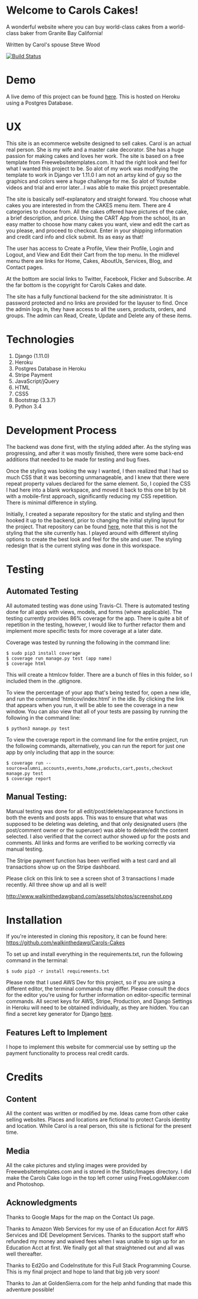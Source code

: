 # Welcome to Carols Cakes!

A wonderful website where you can buy world-class
cakes from a world-class baker from Granite Bay California!

Written by Carol's spouse Steve Wood

[![Build Status](https://travis-ci.org/walkinthedawg/Carols-Cakes.svg?branch=master)](https://travis-ci.org/walkinthedawg/Carols-Cakes)

# Demo
A live demo of this project can be found [here](https://pcswimming-project.herokuapp.com/). This is hosted on Heroku using a Postgres Database.

# UX
This site is an ecommerce website designed to sell cakes.  Carol is an actual real person.  She is my wife and a master cake decorator.  She has a huge passion for making cakes and loves her work.  The site is based on a free template from Freewebsitetemplates.com.  It had the right look and feel for what I wanted this project to be.  So alot of my work was modifying the template to work in Django ver 1.11.0  I am not an artsy kind of guy so the graphics and colors were a huge challenge for me.  So alot of Youtube videos and trial and error later...I was able to make this project presentable.

The site is basically self-explanatory and straight forward.  You choose what cakes you are interested in from the CAKES menu item.  There are 4 categories to choose from.  All the cakes offered have pictures of the cake, a brief description, and price.  Using the CART App from the school, its an easy matter to choose how many cakes you want, view and edit the cart as you please, and proceed to checkout.  Enter in your shipping information and credit card info and click submit.  Its as easy as that!

The user has access to Create a Profile, View their Profile, Login and Logout, and View and Edit their Cart from the top menu.  In the midlevel menu there are links for Home, Cakes, AboutUs, Services, Blog, and Contact pages.  

At the bottom are social links to Twitter, Facebook, Flicker and Subscribe.  At the far bottom is the copyright for Carols Cakes and date.

The site has a fully functional backend for the site administrator.  It is password protected and no links are provided for the layuser to find.  Once the admin logs in, they have access to all the users, products, orders, and groups.  The admin can Read, Create, Update and Delete any of these items.  


# Technologies 
1. Django (1.11.0)
2. Heroku
3. Postgres Database in Heroku
4. Stripe Payment 
5. JavaScript/jQuery
6. HTML
7. CSS5
8. Bootstrap (3.3.7)
9. Python 3.4

# Development Process 
The backend was done first, with the styling added after. As the styling was progressing, and after it was mostly finished, there were some back-end additions that needed to be made for testing and bug fixes. 

Once the styling was looking the way I wanted, I then realized that I had so much CSS that it was becoming unmanageable, and I knew that there were repeat property values declared for the same element. So, I copied the CSS I had here into a blank workspace, and moved it back to this one bit by bit with a mobile-first approach, significantly reducing my CSS repetition. There is minimal difference in styling. 

Initially, I created a separate repository for the static and styling and then hooked it up to the backend, prior to changing the initial styling layout for the project. That repository can be found [here](https://github.com/hschafer2017/PC-Static/commits/master), note that this is not the styling that the site currently has. I played around with different styling options to create the best look and feel for the site and user. The styling redesign that is the current styling was done in this workspace.

# Testing
## Automated Testing  
All automated testing was done using Travis-CI. 
There is automated testing done for all apps with views, models, and forms (where applicable). The testing currently provides 86% coverage for the app. There is quite a bit of repetition in the testing, however, I would like to further refactor them and implement more specific tests for more coverage at a later date. 

Coverage was tested by running the following in the command line: 
```
$ sudo pip3 install coverage 
$ coverage run manage.py test (app name)
$ coverage html
```
This will create a htmlcov folder. There are a bunch of files in this folder, so I included them in the .gitignore. 

To view the percentage of your app that's being tested for, open a new idle, and run the command 'htmlcov/index.html' in the idle. By clicking the link that appears when you run, it will be able to see the coverage in a new window. You can also view that all of your tests are passing by running the following in the command line: 
```
$ python3 manage.py test
```
To view the coverage report in the command line for the entire project, run the following commands, alternatively, you can run the report for just one app by only including that app in the source: 
```
$ coverage run --source=alumni,accounts,events,home,products,cart,posts,checkout manage.py test
$ coverage report
```

## Manual Testing: 
Manual testing was done for all edit/post/delete/appearance functions in both the events and posts apps. This was to ensure that what was supposed to be deleting was deleting, and that only designated users (the post/comment owner or the superuser) was able to delete/edit the content selected. I also verified that the correct author showed up for the posts and comments. All links and forms are verified to be working correctly via manual testing. 


The Stripe payment function has been verified with a test card and all transactions show up on the Stripe dashboard. 

Please click on this link to see a screen shot of 3 transactions I made recently.  All three show up and all is well!

http://www.walkinthedawgband.com/assets/photos/screenshot.png


# Installation 
If you're interested in cloning this repository, it can be found here:  https://github.com/walkinthedawg/Carols-Cakes

To set up and install everything in the requirements.txt, run the following command in the terminal: 
```
$ sudo pip3 -r install requirements.txt
```

Please note that I used AWS Dev for this project, so if you are using a different editor, the terminal commands may differ. Please consult the docs for the editor you're using for further information on editor-specific terminal commands. All secret keys for AWS, Stripe, Production, and Django Settings in Heroku will need to be obtained individually, as they are hidden. You can find a secret key generator for Django [here](https://www.miniwebtool.com/django-secret-key-generator/). 

## Features Left to Implement

I hope to implement this website for commercial use by setting up the payment functionality to process real credit cards. 

# Credits 
## Content 
All the content was written or modified by me.  Ideas came from other cake selling websites. Places and locations are fictional to protect Carols identity and location.
While Carol is a real person, this site is fictional for the present time.  

## Media 
All the cake pictures and styling images were provided by Freewebsitetemplates.com and is stored in the Static/Images directory.  I did make the Carols Cake logo in the top left corner using FreeLogoMaker.com and Photoshop.  

## Acknowledgments 
Thanks to Google Maps for the map on the Contact Us page.

Thanks to Amazon Web Services for my use of an Education Acct for AWS Services and IDE Development Services.  Thanks to the support staff who refunded my money and waived fees when I was unable to sign up for an Education Acct at first. We finally got all that straightened out and all was well thereafter.

Thanks to Ed2Go and CodeInstitute for this Full Stack Programming Course.  This is my final project and hope to land that big job very soon!

Thanks to Jan at GoldenSierra.com for the help anhd funding that made this adventure possible!